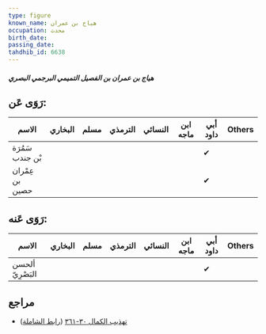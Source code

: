 ```yaml
---
type: figure
known_name: هياج بن عمران
occupation: محدث
birth_date:
passing_date:
tahdhib_id: 6638
---
```

##### هياج بن عمران بن الفصيل التميمي البرجمي البصري

## رَوَى عَن:
| الاسم            | البخاري | مسلم | الترمذي | النسائي | ابن ماجه | أبي داود | Others |
| ---------------- | ------- | ---- | ------- | ------- | -------- | -------- | ------ |
| سَمُرَة بْن جندب |         |      |         |         |          | ✔        |        |
| عِمْران بن حصين  |         |      |         |         |          | ✔        |        |
## رَوَى عَنه:
| الاسم            | البخاري | مسلم | الترمذي | النسائي | ابن ماجه | أبي داود | Others |
| ---------------- | ------- | ---- | ------- | ------- | -------- | -------- | ------ |
| ألحسن البَصْرِيّ |         |      |         |         |          | ✔        |        |
## مراجع
- [تهذيب الكمال ٣٠-٣٦١](obsidian://open?vault=Tahdhib-al-Kamal&file=Figures/٦٦٣٨-هياج%20بن%20عمران%20بن%20الفصيل%20التميمي%20البرجمي%20البصري) ([رابط الشاملة](https://shamela.ws/book/3722/16427))